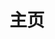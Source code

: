 ﻿---
home: true
icon: home
title: 主页
heroImage: /logo2.svg
bgImage: https://theme-hope-assets.vuejs.press/bg/6-light.svg
bgImageDark: https://theme-hope-assets.vuejs.press/bg/6-dark.svg
bgImageStyle:
  background-attachment: fixed
heroText: Korepi
tagline: 我们提供高质量且易于使用的 Korepi 便捷工具！
actions:
  - text: 下载
    icon: download
    link: ./start/download
    type: primary
  - text: 快速开始
    link: ./start/
  - text: 指南
    link: ./guide/

highlights:
  - header: 超人般的体验！
    image: /assets/image/box.svg
    bgImage: https://theme-hope-assets.vuejs.press/bg/3-light.svg
    bgImageDark: https://theme-hope-assets.vuejs.press/bg/3-dark.svg
    highlights:
      - title: 解锁未探索的地点
      - title: 可自动探索宝箱！
      - title: 探索模式，让你更专注于游戏！
      - title: 支持多种语言！

  - header: 实用、便捷、与原神互动技术
    description: 独特的功能，免费使用
    image: /assets/image/markdown.svg
    bgImage: https://theme-hope-assets.vuejs.press/bg/2-light.svg
    bgImageDark: https://theme-hope-assets.vuejs.press/bg/2-dark.svg
    bgImageStyle:
      background-repeat: repeat
      background-size: initial
    features:
      - title: 传送
        icon: location-arrow
        details: 在地图/标记/任务之间传送
      - title: 上帝模式
        icon: shield
        details: 使角色无敌
      - title: 攻击修改器（多重打击/目标/动画）
        icon: sword
        details: 允许修改攻击特性，包括多重打击、目标和动画
      - title: 无冷却时间（技能/终极/冲刺/弓）
        icon: clock
        details: 消除各种动作的冷却时间，如技能、终极、冲刺和弓
      - title: 无限体力
        icon: battery-full
        details: 允许角色无限制地使用体力
      - title: 穿墙
        icon: vector-square
        details: 允许角色穿过物体，飞行
      - title: 游戏速度
        icon: tachometer-alt
        details: 允许加快或减缓游戏中的时间流逝
      - title: 敌人变傻
        icon: skull
        details: 让敌人变得愚蠢
      - title: 冻结敌人
        icon: snowflake
        details: 将敌人冻结在原地
      - title: 自动摧毁矿石/护盾/杂物/植物
        icon: hammer
        details: 自动摧毁环境中的各种物体
      - title: 自动拾取/打开箱子
        icon: chest
        details: 自动收集战利品并打开箱子
      - title: 拾取范围
        icon: compass
        details: 增加拾取物品的范围
      - title: 自动与 NPC 对话
        icon: comment
        details: 启动与 NPC 的自动对话
      - title: 自动砍树
        icon: tree
        details: 允许角色自动砍树
      - title: 自动烹饪
        icon: utensils
        details: 无需玩家参与，自动烹饪食物
      - title: 吸附怪物
        icon: tornado
        details: 吸附附近各种怪物

  - header: 最新 Bug 修复
    image: /assets/image/features.svg
    bgImage: https://theme-hope-assets.vuejs.press/bg/1-light.svg
    bgImageDark: https://theme-hope-assets.vuejs.press/bg/1-dark.svg
    features:
      - title: 自动选择对话现在稍快
        icon: lightning-bolt
        details: 加快了自动选择对话的速度
      - title: 地图缩放
        icon: search-plus
        details: 增加了地图缩放功能
      - title: 瞬间充能攻击（现在可配置）
        icon: bolt
        details: 现在可以配置瞬间充能攻击
      - title: 跳过对话
        icon: arrow-right
        details: 瞬间跳过对话
      - title: 召唤 NPC
        icon: user
        details: 修复了召唤 NPC 的问题
      - title: 与神像互动
        icon: hands
        details: 修复了神像的问题

  - header: 我们的优势
    description: 探索一些我们的
    image: /assets/image/blog.svg
    bgImage: https://theme-hope-assets.vuejs.press/bg/5-light.svg
    bgImageDark: https://theme-hope-assets.vuejs.press/bg/5-dark.svg
    highlights:
      - title: 24小时响应提供服务
        icon: headsets
        details: 我们随时为您提供帮助，白天和黑夜，提供可靠的 24小时服务。
      - title: 简单易用
        icon: user-friends
        details: 我们的产品设计简单易用，确保用户友好且舒适的体验。
      - title: 安全性
        icon: shield-alt
        details: 我们重视安全性，确保安全访问并保护您的数据。

copyright: false
footer: 版权所有 © 2023 Micah && Kitten。保留所有权利。所有其他商标、截图、标志和版权均为其各自所有者的财产。
---
